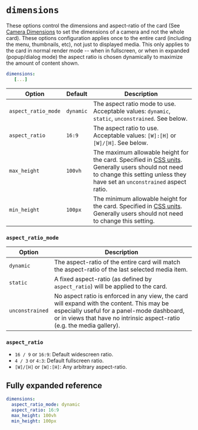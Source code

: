 # `dimensions`

These options control the dimensions and aspect-ratio of the card (See [Camera
Dimensions](./cameras/README.md?id=dimensions) to set the dimensions of a camera
and not the whole card). These options configuration applies once to the entire
card (including the menu, thumbnails, etc), not just to displayed media. This
only applies to the card in normal render mode -- when in fullscreen, or when in
expanded (popup/dialog mode) the aspect ratio is chosen dynamically to maximize
the amount of content shown.

```yaml
dimensions:
   [...]
```

| Option | Default | Description |
| - | - | - |
| `aspect_ratio_mode` | `dynamic` | The aspect ratio mode to use. Acceptable values: `dynamic`, `static`, `unconstrained`. See below. |
| `aspect_ratio` | `16:9` | The aspect ratio  to use. Acceptable values: `[W]:[H]` or `[W]/[H]`. See below. |
| `max_height` | `100vh` | The maximum allowable height for the card. Specified in [CSS units](https://developer.mozilla.org/en-US/docs/Learn/CSS/Building_blocks/Values_and_units). Generally users should not need to change this setting unless they have set an `unconstrained` aspect ratio. |
| `min_height` | `100px` | The minimum allowable height for the card. Specified in [CSS units](https://developer.mozilla.org/en-US/docs/Learn/CSS/Building_blocks/Values_and_units). Generally users should not need to change this setting. |

### `aspect_ratio_mode`

| Option | Description |
| - | - |
| `dynamic` | The aspect-ratio of the entire card will match the aspect-ratio of the last selected media item. |
| `static` | A fixed aspect-ratio (as defined by `aspect_ratio`) will be applied to the card. |
| `unconstrained` | No aspect ratio is enforced in any view, the card will expand with the content. This may be especially useful for a panel-mode dashboard, or in views that have no intrinsic aspect-ratio (e.g. the media gallery). |

### `aspect_ratio`

* `16 / 9` or `16:9`: Default widescreen ratio.
* `4 / 3` or `4:3`: Default fullscreen ratio.
* `[W]/[H]` or `[W]:[H]`: Any arbitrary aspect-ratio.

## Fully expanded reference

[](common/expanded-warning.md ':include')

```yaml
dimensions:
  aspect_ratio_mode: dynamic
  aspect_ratio: 16:9
  max_height: 100vh
  min_height: 100px
```
